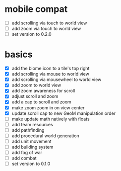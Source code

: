 # mobile compat

- [ ] add scrolling via touch to world view
- [ ] add zoom via touch to world view
- [ ] set version to 0.2.0

# basics

- [x] add the biome icon to a tile's top right
- [x] add scrolling via mouse to world view
- [x] add scrolling via mousewheel to world view
- [x] add zoom to world view
- [x] add zoom awareness for scroll
- [x] adjust scroll and zoom
- [x] add a cap to scroll and zoom
- [x] make zoom zoom in on view center
- [x] update scroll cap to new GeoM manipulation order
- [ ] make update math natively with floats
- [ ] add team resources
- [ ] add pathfinding
- [ ] add procedural world generation
- [ ] add unit movement
- [ ] add building system
- [ ] add fog of war
- [ ] add combat
- [ ] set version to 0.1.0
